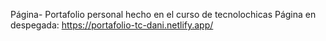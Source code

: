 Página- Portafolio personal hecho en el curso de tecnolochicas
Página en despegada: https://portafolio-tc-dani.netlify.app/
